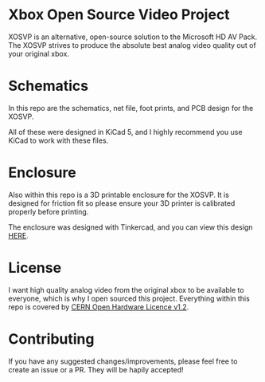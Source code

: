 # Xbox Open Source Video Project
XOSVP is an alternative, open-source solution to the Microsoft HD AV Pack. The XOSVP strives to produce the absolute best analog video quality out of your original xbox.

# Schematics
In this repo are the schematics, net file, foot prints, and PCB design for the XOSVP.

All of these were designed in KiCad 5, and I highly recommend you use KiCad to work with these files.

# Enclosure
Also within this repo is a 3D printable enclosure for the XOSVP. It is designed for friction fit so please ensure your 3D printer is calibrated properly before printing.

The enclosure was designed with Tinkercad, and you can view this design [HERE](https://www.tinkercad.com/things/6Rlx4JstT6S-xosvp-enclosure-v3).

# License
I want high quality analog video from the original xbox to be available to everyone, which is why I open sourced this project. Everything within this repo is covered by [CERN Open Hardware Licence v1.2](/LICENSE).

# Contributing
If you have any suggested changes/improvements, please feel free to create an issue or a PR. They will be hapily accepted!